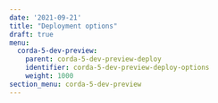 ```yaml
---
date: '2021-09-21'
title: "Deployment options"
draft: true
menu:
  corda-5-dev-preview:
    parent: corda-5-dev-preview-deploy
    identifier: corda-5-dev-preview-deploy-options
    weight: 1000
section_menu: corda-5-dev-preview
---
```

